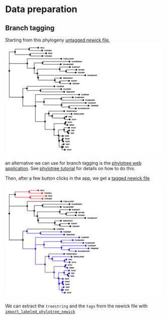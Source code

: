 # Data preparation

## Branch tagging

Starting from this phylogeny [untagged newick file](https://raw.githubusercontent.com/MurrellGroup/CodonMolecularEvolution.jl/main/docs/src/untagged_example.nwk), 
![](figures/untagged_example_tagged_input_tree.svg)

an alternative we can use for branch tagging is the [phylotree web application](https://phylotree.hyphy.org/). See [phylotree tutorial](https://hyphy.org/tutorials/phylotree/) for details on how to do this.

Then, after a few button clicks in the app, we get a [tagged newick file](https://raw.githubusercontent.com/MurrellGroup/CodonMolecularEvolution.jl/main/docs/src/tagged_example.nwk)

![](figures/tagged_example_tagged_input_tree.svg)

We can extract the `treestring` and the `tags` from the newick file with [`import_labeled_phylotree_newick`](@ref)